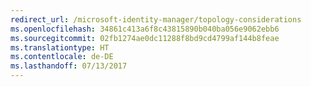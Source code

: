 ```yaml
---
redirect_url: /microsoft-identity-manager/topology-considerations
ms.openlocfilehash: 34861c413a6f8c43815890b040ba056e9062ebb6
ms.sourcegitcommit: 02fb1274ae0dc11288f8bd9cd4799af144b8feae
ms.translationtype: HT
ms.contentlocale: de-DE
ms.lasthandoff: 07/13/2017
---
```

